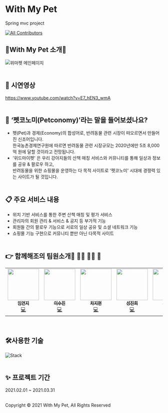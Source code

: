 # With My Pet
Spring mvc project
<!-- ALL-CONTRIBUTORS-BADGE:START - Do not remove or modify this section -->
[![All Contributors](https://img.shields.io/badge/all_contributors-6-pink.svg?style=flat-square)](#contributors-)
<!-- ALL-CONTRIBUTORS-BADGE:END -->
## 🐶With My Pet 소개🐶
![위마펫 메인페이지](https://user-images.githubusercontent.com/75344406/112977326-e0eeda00-9190-11eb-934d-fce64a6352aa.jpg)
<br><br>
## 🎈 시연영상
https://www.youtube.com/watch?v=E7_hEN3_wmA
</br></br>
## 📌 ‘펫코노미(Petconomy)’라는 말을 들어보셨나요?

  - 펫(Pet)과 경제(Economy)의 합성어로, 반려동물 관련 시장이 떠오르면서 만들어진 신조어입니다.<br> 한국농촌경제연구원에 따르면 반려동물 관련 시장규모는 2020년에만 5조 8,000억 원에 달할 것이라고 전망됩니다.<br>
  - '위드마이펫' 은 우리 강아지들의 산책 매칭 서비스와 커뮤니티를 통해 일상과 정보를 공유 & 팔로우 하고,<br> 반려동물을 위한 쇼핑몰을 운영하는 다 목적 사이트로 '펫코노미' 시대에 경쟁력 있는 사이트가 될 것입니다.
</br></br>
## 📋 주요 서비스 내용<br>
  - 위치 기반 서비스를 통한 주변 산책 매칭 및 평가 서비스<br>
  - 관리자의 회원 관리 & 서비스 & 공지 등 부가적 기능<br>
  - 회원들 간의 팔로우 기능으로 서로의 일상 공유 및 소셜 네트워크 기능<br>
  - 쇼핑몰 기능 구현으로 커뮤니티 뿐만 아닌 다목적 사이트
</br></br>

## 👉 함께해조의 팀원소개👩 👩👩 👩👨 👨

<table>
  <tr>
    <td align="center"><a href="https://limy-901.github.io/"><img src="https://user-images.githubusercontent.com/75344406/112979604-c4a06c80-9193-11eb-83ef-dd45f6a8df04.jpg" width="100px;" alt=""/><br /><sub><b>임연지</b></sub></a><br /><a href="https://github.com/Limy-901" title="Code">💻</a></td>
    <td align="center"><a href="https://github.com/leesujin123"><img src="https://user-images.githubusercontent.com/75344406/112979728-ed286680-9193-11eb-8d97-29b36aef7758.jpg" width="100px;" alt=""/><br /><sub><b>이수진</b></sub></a><br /><a href="https://github.com/leesujin123" title="Code">💻</a></td>
    <td align="center"><a href="https://velog.io/@chloeakazhixian"><img src="https://user-images.githubusercontent.com/75344406/112979786-03362700-9194-11eb-91a7-d27313c92bed.jpg" width="100px;" alt=""/><br /><sub><b>차지현</b></sub></a><br /><a href="https://github.com/chloeakazhixian" title="Code">💻</a></td>
    <td align="center"><a href="https://velog.io/@jinheesung"><img src="https://user-images.githubusercontent.com/75344406/112979529-a8043480-9193-11eb-9d76-b371414ec2f2.jpg" width="100px;" alt=""/><br /><sub><b>성진희</b></sub></a><br /><a href="https://github.com/sjinicd" title="Code">💻</a></td>
    <td align="center"><a href="https://github.com/achoal1023"><img src="https://user-images.githubusercontent.com/75344406/112979436-8c009300-9193-11eb-8c19-dc9763142003.jpg" width="100px;" alt=""/><br /><sub><b>최우재</b></sub></a><br /><a href="https://github.com/achoal1023" title="Code">💻</a></td>
    <td align="center"><a href="https://github.com/dhrtjr9"><img src="https://user-images.githubusercontent.com/75344406/112979385-75f2d280-9193-11eb-915a-15eeb3bb8385.jpg" width="100px;" alt=""/><br /><sub><b>이옥석</b></sub></a><br /><a href="https://github.com/dhrtjr9" title="Code">💻</a></td>
   
  </tr>
</table>
</br>

## 🛠사용한 기술
![Stack](https://user-images.githubusercontent.com/75344302/112785046-0f37c100-908e-11eb-8f10-249dd5a9a63d.png)
</br></br>

## ✨ 프로젝트 기간
2021.02.01 ~ 2021.03.31
</br></br>


Copyright
© 2021 With My Pet, All Rights Reserved
